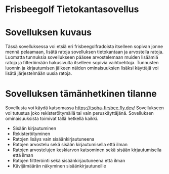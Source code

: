 # Frisbeegolf Tietokantasovellus


# Sovelluksen kuvaus
Tässä sovelluksessa voi etsiä eri frisbeegolfradoista itselleen sopivan jonne mennä pelaamaan, lisätä ratoja sovelluksen tietokantaan ja arvostella ratoja.
Luomatta tunnuksia sovellukseen pääsee arvostelemaan muiden lisäämiä ratoja ja filteröimään hakusivulta itselleen sopivia vaihtoehtoja.
Tunnusten luonnin ja kirjautumisen jälkeen näiden ominaisuuksien lisäksi käyttäjä voi lisätä järjestelmään uusia ratoja. 


# Sovelluksen tämänhetkinen tilanne
Sovellusta voi käydä katsomassa https://tsoha-firsbee.fly.dev/
Sovellukseen voi tutustua joko rekisteröitymällä tai vain peruskäyttäjänä. Sovelluksen ominaisuuksista toimivat tällä hetkellä kaikki.

- Sisään kirjautuminen
- Rekisteröityminen
- Ratojen lisäys vain sisäänkirjautuneena
- Ratojen arvostelu sekä sisään kirjautumisella että ilman
- Ratojen arvostelujen keskiarvon katsominen sekä sisään kirjautumisella että ilman
- Ratojen filtteröinti sekä sisäänkirjautuneena että ilman
- Kävijämäärän näkyminen sisäänkirjautuneille


